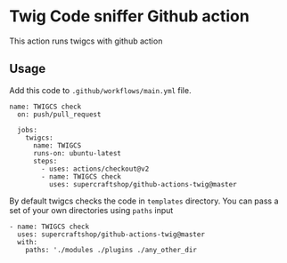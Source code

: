 Twig Code sniffer Github action
=
This action runs twigcs with github action

Usage
-

Add this code to `.github/workflows/main.yml` file.

    name: TWIGCS check
      on: push/pull_request

      jobs:
        twigcs:
          name: TWIGCS
          runs-on: ubuntu-latest
          steps:
            - uses: actions/checkout@v2
            - name: TWIGCS check
              uses: supercraftshop/github-actions-twig@master

By default twigcs checks the code in `templates` directory.
You can pass a set of your own directories using `paths` input

    - name: TWIGCS check
      uses: supercraftshop/github-actions-twig@master
      with:
        paths: './modules ./plugins ./any_other_dir

        

          
    
